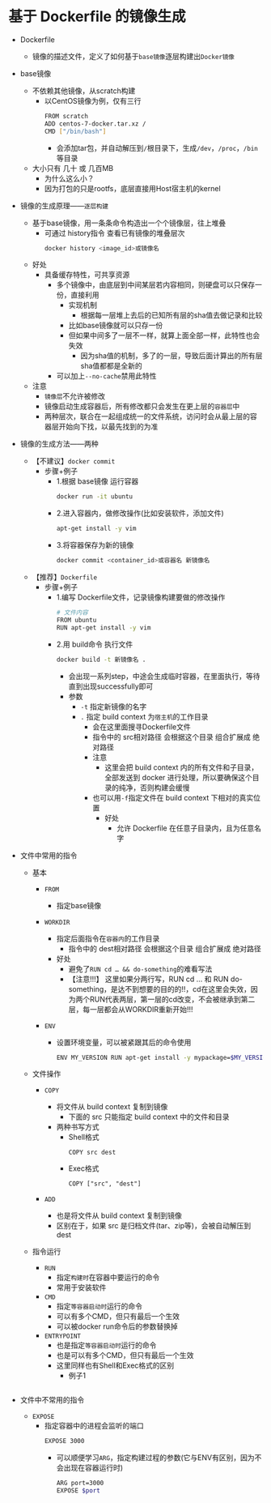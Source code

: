 # 基于 Dockerfile 的镜像生成

- Dockerfile
    - 镜像的描述文件，定义了如何基于`base镜像`逐层构建出`Docker镜像`

- base镜像
    - 不依赖其他镜像，从scratch构建
        - 以CentOS镜像为例，仅有三行
            ```bash
            FROM scratch
            ADD centos-7-docker.tar.xz /
            CMD ["/bin/bash"]
            ```
            - 会添加tar包，并自动解压到`/`根目录下，生成`/dev`，`/proc`，`/bin`等目录
    - 大小只有 几十 或 几百MB
        - 为什么这么小？
        - 因为打包的只是rootfs，底层直接用Host宿主机的kernel

- 镜像的生成原理——`逐层构建`
    - 基于base镜像，用一条条命令构造出一个个镜像层，往上堆叠
        - 可通过 history指令 查看已有镜像的堆叠层次
            ```bash
            docker history <image_id>或镜像名
            ```
    - 好处
        - 具备缓存特性，可共享资源
            - 多个镜像中，由底层到中间某层若内容相同，则硬盘可以只保存一份，直接利用
                - 实现机制
                    - 根据每一层堆上去后的已知所有层的sha值去做记录和比较
                - 比如base镜像就可以只存一份
                - 但如果中间多了一层不一样，就算上面全部一样，此特性也会失效
                    - 因为sha值的机制，多了的一层，导致后面计算出的所有层sha值都都是全新的
            - 可以加上`--no-cache`禁用此特性
    - 注意
        - `镜像层`不允许被修改
        - 镜像启动生成容器后，所有修改都只会发生在更上层的`容器层`中
        - 两种层次，联合在一起组成统一的文件系统，访问时会从最上层的容器层开始向下找，以最先找到的为准

- 镜像的生成方法——两种
    - 【不建议】`docker commit`
        - 步骤+例子
            - 1.根据 base镜像 运行容器
                ```bash
                docker run -it ubuntu
                ```
            - 2.进入容器内，做修改操作(比如安装软件，添加文件)
                ```bash
                apt-get install -y vim
                ```
            - 3.将容器保存为新的镜像
                ```bash
                docker commit <container_id>或容器名 新镜像名
                ```
    - 【推荐】`Dockerfile`
        - 步骤+例子
            - 1.编写 Dockerfile文件，记录镜像构建要做的修改操作
                ```bash
                # 文件内容
                FROM ubuntu
                RUN apt-get install -y vim
                ```
            - 2.用 build命令 执行文件
                ```bash
                docker build -t 新镜像名 .
                ```
                - 会出现一系列step，中途会生成临时容器，在里面执行，等待直到出现successfully即可
                - 参数
                    - `-t` 指定新镜像的名字
                    - `.` 指定 build context 为`宿主机`的工作目录
                        - 会在这里面搜寻Dockerfile文件
                        - 指令中的 src相对路径 会根据这个目录 组合扩展成 绝对路径
                        - 注意
                            - 这里会把 build context 内的所有文件和子目录，全部发送到 docker 进行处理，所以要确保这个目录的纯净，否则构建会缓慢
                        - 也可以用`-f`指定文件在 build context 下相对的真实位置
                            - 好处
                                - 允许 Dockerfile 在任意子目录内，且为任意名字

- 文件中常用的指令
    - 基本
        - `FROM`
            - 指定base镜像

        - `WORKDIR`
            - 指定后面指令在`容器内`的工作目录
                - 指令中的 dest相对路径 会根据这个目录 组合扩展成 绝对路径
            - 好处
                - 避免了`RUN cd … && do-something`的难看写法
                - 【注意!!!】 这里如果分两行写，RUN cd … 和 RUN do-something，是达不到想要的目的的!!，cd在这里会失效，因为两个RUN代表两层，第一层的cd改变，不会被继承到第二层，每一层都会从WORKDIR重新开始!!!

        - `ENV`
            - 设置环境变量，可以被紧跟其后的命令使用
                ```bash
                ENV MY_VERSION RUN apt-get install -y mypackage=$MY_VERSION
                ```
        
    - 文件操作
        - `COPY`
            - 将文件从 build context 复制到镜像
                - 下面的 src 只能指定 build context 中的文件和目录
            - 两种书写方式
                - Shell格式
                    ```
                    COPY src dest
                    ```
                - Exec格式
                    ```
                    COPY ["src", "dest"]
                    ```

        - `ADD`
            - 也是将文件从 build context 复制到镜像
            - 区别在于，如果 src 是归档文件(tar、zip等)，会被自动解压到 dest
  
    - 指令运行
        - `RUN`
            - 指定`构建时`在容器中要运行的命令
            - 常用于安装软件
        - `CMD`
            - 指定`等容器启动时`运行的命令
            - 可以有多个CMD，但只有最后一个生效
            - 可以被docker run命令后的参数替换掉
        - `ENTRYPOINT`
            - 也是指定`等容器启动时`运行的命令
            - 也是可以有多个CMD，但只有最后一个生效
            - 这里同样也有Shell和Exec格式的区别
                - 例子1
                    ```bash
                    
                    ```
        
- 文件中不常用的指令
    - `EXPOSE` 
        - 指定容器中的进程会监听的端口
            ```bash
            EXPOSE 3000
            ```
            - 可以顺便学习`ARG`，指定构建过程的参数(它与ENV有区别，因为不会出现在容器运行时)
                ```bash
                ARG port=3000
                EXPOSE $port
                ```